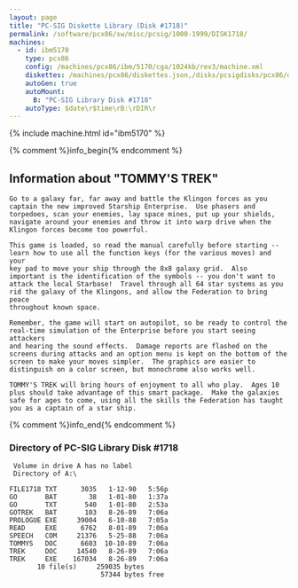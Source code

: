 ```yaml
---
layout: page
title: "PC-SIG Diskette Library (Disk #1718)"
permalink: /software/pcx86/sw/misc/pcsig/1000-1999/DISK1718/
machines:
  - id: ibm5170
    type: pcx86
    config: /machines/pcx86/ibm/5170/cga/1024kb/rev3/machine.xml
    diskettes: /machines/pcx86/diskettes.json,/disks/pcsigdisks/pcx86/diskettes.json
    autoGen: true
    autoMount:
      B: "PC-SIG Library Disk #1718"
    autoType: $date\r$time\rB:\rDIR\r
---
```


{% include machine.html id="ibm5170" %}

{% comment %}info_begin{% endcomment %}

## Information about "TOMMY'S TREK"

    Go to a galaxy far, far away and battle the Klingon forces as you
    captain the new improved Starship Enterprise.  Use phasers and
    torpedoes, scan your enemies, lay space mines, put up your shields,
    navigate around your enemies and throw it into warp drive when the
    Klingon forces become too powerful.
    
    This game is loaded, so read the manual carefully before starting --
    learn how to use all the function keys (for the various moves) and your
    key pad to move your ship through the 8x8 galaxy grid.  Also
    important is the identification of the symbols -- you don't want to
    attack the local Starbase!  Travel through all 64 star systems as you
    rid the galaxy of the Klingons, and allow the Federation to bring peace
    throughout known space.
    
    Remember, the game will start on autopilot, so be ready to control the
    real-time simulation of the Enterprise before you start seeing attackers
    and hearing the sound effects.  Damage reports are flashed on the
    screens during attacks and an option menu is kept on the bottom of the
    screen to make your moves simpler.  The graphics are easier to
    distinguish on a color screen, but monochrome also works well.
    
    TOMMY'S TREK will bring hours of enjoyment to all who play.  Ages 10
    plus should take advantage of this smart package.  Make the galaxies
    safe for ages to come, using all the skills the Federation has taught
    you as a captain of a star ship.
{% comment %}info_end{% endcomment %}


### Directory of PC-SIG Library Disk #1718

     Volume in drive A has no label
     Directory of A:\

    FILE1718 TXT      3035   1-12-90   5:56p
    GO       BAT        38   1-01-80   1:37a
    GO       TXT       540   1-01-80   2:53a
    GOTREK   BAT       103   8-26-89   7:06a
    PROLOGUE EXE     39004   6-10-88   7:05a
    READ     EXE      6762   8-01-89   7:06a
    SPEECH   COM     21376   5-25-88   7:06a
    TOMMYS   DOC      6603  10-10-89   7:06a
    TREK     DOC     14540   8-26-89   7:06a
    TREK     EXE    167034   8-26-89   7:06a
           10 file(s)     259035 bytes
                           57344 bytes free
